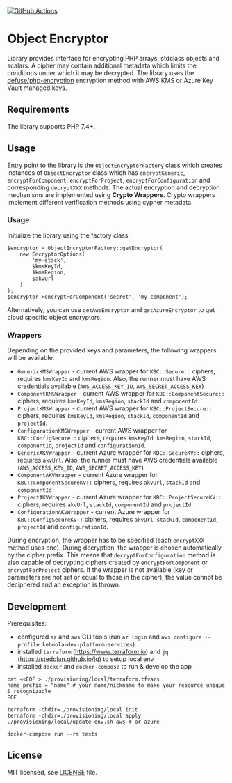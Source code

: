 [![GitHub Actions](https://github.com/keboola/object-encryptor/actions/workflows/push.yml/badge.svg)](https://github.com/keboola/object-encryptor/actions/workflows/push.yml)

# Object Encryptor
Library provides interface for encrypting PHP arrays, stdclass objects and scalars. A cipher may contain additional metadata
which limits the conditions under which it may be decrypted. The library uses the 
[defuse/php-encryption](https://github.com/defuse/php-encryption) encryption method with AWS KMS or Azure Key 
Vault managed keys.

## Requirements
The library supports PHP 7.4+.

## Usage
Entry point to the library is the `ObjectEncryptorFactory` class which creates instances of `ObjectEncryptor` class which
has `encryptGeneric`, `encryptForComponent`, `encryptForProject`, `encryptForConfiguration` and corresponding `decryptXXX` 
methods. The actual encryption and decryption mechanisms are implemented using **Crypto Wrappers**.
Crypto wrappers implement different verification methods using cypher metadata.

### Usage
Initialize the library using the factory class:

```
$encryptor = ObjectEncryptorFactory::getEncryptor(
    new EncryptorOptions(
        'my-stack',
        $kmsKeyId,
        $kmsRegion,
        $akvUrl
    )
);
$encryptor->encryptForComponent('secret', 'my-component');
```

Alternatively, you can use `getAwsEncryptor` and `getAzureEncryptor` to get cloud specific object encryptors.

### Wrappers
Depending on the provided keys and parameters, the following wrappers will be available:

- `GenericKMSWrapper` - current AWS wrapper for `KBC::Secure::` ciphers, requires `kmsKeyId` and `kmsRegion`. Also, the runner must have AWS credentials available (`AWS_ACCESS_KEY_ID`, `AWS_SECRET_ACCESS_KEY`)
- `ComponentKMSWrapper` - current AWS wrapper for `KBC::ComponentSecure::` ciphers, requires `kmsKeyId`, `kmsRegion`, `stackId` and `componentId`
- `ProjectKMSWrapper` - current AWS wrapper for `KBC::ProjectSecure::` ciphers, requires `kmsKeyId`, `kmsRegion`, `stackId`, `componentId` and `projectId`.
- `ConfigurationKMSWrapper` - current AWS wrapper for `KBC::ConfigSecure::` ciphers, requires `kmsKeyId`, `kmsRegion`, `stackId`, `componentId`, `projectId` and `configurationId`.
- `GenericAKVWrapper` - current Azure wrapper for `KBC::SecureKV::` ciphers, requires `akvUrl`. Also, the runner must have AWS credentials available (`AWS_ACCESS_KEY_ID`, `AWS_SECRET_ACCESS_KEY`)
- `ComponentAKVWrapper` - current Azure wrapper for `KBC::ComponentSecureKV::` ciphers, requires `akvUrl`, `stackId` and `componentId`
- `ProjectAKVWrapper` - current Azure wrapper for `KBC::ProjectSecureKV::` ciphers, requires `akvUrl`, `stackId`, `componentId` and `projectId`.
- `ConfigurationAKVWrapper` - current Azure wrapper for `KBC::ConfigSecureKV::` ciphers, requires `akvUrl`, `stackId`, `componentId`, `projectId` and `configurationId`.

During encryption, the wrapper has to be specified (each `encryptXXX` method uses one). During decryption, 
the wrapper is chosen automatically by the cipher prefix. This means that `decryptForConfiguration` method is also
capable of decrypting ciphers created by `encryptForComponent` or `encryptForProject` ciphers. 
If the wrapper is not available (key or parameters are not set or equal to those in the cipher), 
the value cannot be deciphered and an exception is thrown.

## Development
Prerequisites:
* configured `az` and `aws` CLI tools (run `az login` and `aws configure --profile keboola-dev-platform-services`)
* installed `terraform` (https://www.terraform.io) and `jq` (https://stedolan.github.io/jq) to setup local env
* installed `docker` and `docker-compose` to run & develop the app

```
cat <<EOF > ./provisioning/local/terraform.tfvars
name_prefix = "name" # your name/nickname to make your resource unique & recognizable
EOF

terraform -chdir=./provisioning/local init
terraform -chdir=./provisioning/local apply
./provisioning/local/update-env.sh aws # or azure

docker-compose run --rm tests
```

## License

MIT licensed, see [LICENSE](./LICENSE) file.
